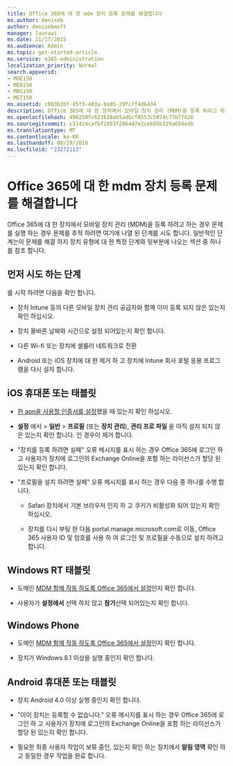 ```yaml
---
title: Office 365에 대 한 mdm 장치 등록 문제를 해결합니다
ms.author: deniseb
author: denisebmsft
manager: laurawi
ms.date: 11/17/2015
ms.audience: Admin
ms.topic: get-started-article
ms.service: o365-administration
localization_priority: Normal
search.appverid:
- MOE150
- MED150
- MBS150
- MET150
ms.assetid: c863b2bf-45f3-483a-ba05-29fc7f4d6434
description: Office 365에 대 한 장치에서 모바일 장치 관리 (MDM)을 등록 하려고 하는 경우 문제를 실행 하는 경우 문제를 추적 하려면 여기에 나열 된 단계를 시도 합니다. 일반적인 단계는이 문제를 해결 하지 장치 유형에 대 한 특정 단계와 뒷부분에 나오는 섹션 중 하나를 참조 합니다.
ms.openlocfilehash: 490259fc623b38ab5ad6cf8553c5074c77b77426
ms.sourcegitcommit: c31424cafbf1953f2864d7e2ceb95b329a694edb
ms.translationtype: MT
ms.contentlocale: ko-KR
ms.lasthandoff: 08/29/2018
ms.locfileid: "23272113"
---
```

# <a name="troubleshoot-device-enrollment-with-mdm-for-office-365"></a>Office 365에 대 한 mdm 장치 등록 문제를 해결합니다

Office 365에 대 한 장치에서 모바일 장치 관리 (MDM)을 등록 하려고 하는 경우 문제를 실행 하는 경우 문제를 추적 하려면 여기에 나열 된 단계를 시도 합니다. 일반적인 단계는이 문제를 해결 하지 장치 유형에 대 한 특정 단계와 뒷부분에 나오는 섹션 중 하나를 참조 합니다.
  
## <a name="steps-to-try-first"></a>먼저 시도 하는 단계

를 시작 하려면 다음을 확인 합니다.
  
- 장치 Intune 등의 다른 모바일 장치 관리 공급자와 함께 이미 등록 되지 않은 있는지 확인 하십시오.
    
- 장치 올바른 날짜와 시간으로 설정 되어있는지 확인 합니다.
    
- 다른 Wi-fi 또는 장치에 셀룰러 네트워크로 전환
    
- Android 또는 iOS 장치에 대 한 제거 하 고 장치에 Intune 회사 포털 응용 프로그램을 다시 설치 합니다.
    
## <a name="ios-phone-or-tablet"></a>iOS 휴대폰 또는 태블릿

- [한 apn을 사용할 인증서를 설정](https://support.office.com/article/522b43f4-a2ff-46f6-962a-dd4f47e546a7)했을 때 있는지 확인 하십시오.
    
- **설정** 에서 \> **일반** \> **프로필** (또는 **장치 관리**), **관리 프로 파일** 을 아직 설치 되지 않은 있는지 확인 합니다. 인 경우이 제거 합니다. 
    
- "장치를 등록 하려면 실패" 오류 메시지를 표시 하는 경우 Office 365에 로그인 하 고 사용자가 장치에 로그인의 Exchange Online을 포함 하는 라이선스가 할당 된 있는지 확인 합니다.
    
- "프로필을 설치 하려면 실패" 오류 메시지를 표시 하는 경우 다음 중 하나를 수행 합니다.
    
  - Safari 장치에서 기본 브라우저 인지 하 고 쿠키가 비활성화 되어 있는지 확인 하십시오.
    
  - 장치를 다시 부팅 한 다음 portal.manage.microsoft.com로 이동, Office 365 사용자 ID 및 암호를 사용 하 여 로그인 및 프로필을 수동으로 설치 하려고 합니다.
    
## <a name="windows-rt-tablet"></a>Windows RT 태블릿

- 도메인 [MDM 함께 작동 하도록 Office 365에서 설정](set-up-mobile-device-management.md)인지 확인 합니다.
    
- 사용자가 **설정에서** 선택 하지 않고 **참가**선택 되어있는지 확인 합니다.
    
## <a name="windows-phone"></a>Windows Phone

- 도메인 [MDM 함께 작동 하도록 Office 365에서 설정](set-up-mobile-device-management.md)인지 확인 합니다.
    
- 장치가 Windows 8.1 이상을 실행 중인지 확인 합니다.
    
## <a name="android-phone-or-tablet"></a>Android 휴대폰 또는 태블릿

- 장치 Android 4.0 이상 실행 중인지 확인 합니다.
    
- "이이 장치는 등록할 수 없습니다." 오류 메시지를 표시 하는 경우 Office 365에 로그인 하 고 사용자가 장치에 로그인의 Exchange Online을 포함 하는 라이선스가 할당 된 있는지 확인 합니다.
    
- 필요한 최종 사용자 작업이 보류 중인, 있는지 확인 하는 장치에서 **알림 영역** 확인 하 고 동일한 경우 작업을 완료 합니다. 
    

